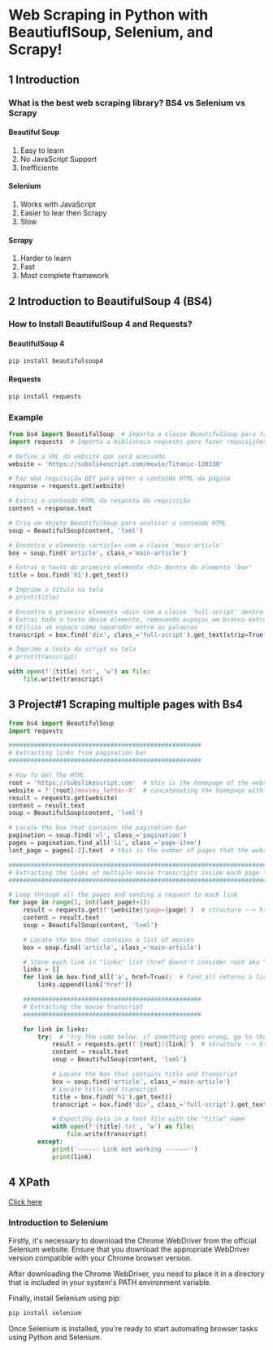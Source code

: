 # Web Scraping in Python with BeautiuflSoup, Selenium, and Scrapy!

## 1 Introduction

### What is the best web scraping library? BS4 vs Selenium vs Scrapy

#### Beautiful Soup

1. Easy to learn
2. No JavaScript Support
3. Inefficiente

#### Selenium

1. Works with JavaScript
2. Easier to lear then Scrapy
3. Slow

#### Scrapy

1. Harder to learn
2. Fast
3. Most complete framework 

## 2 Introduction to BeautifulSoup 4 (BS4)

### How to Install BeautifulSoup 4 and Requests?

#### BeautifulSoup 4

```python
pip install beautifulsoup4
```

#### Requests

```python
pip install requests
``` 

### Example

```python
from bs4 import BeautifulSoup  # Importa a classe BeautifulSoup para fazer a análise do HTML
import requests  # Importa a biblioteca requests para fazer requisições HTTP

# Define a URL do website que será acessado
website = 'https://subslikescript.com/movie/Titanic-120338'

# Faz uma requisição GET para obter o conteúdo HTML da página
response = requests.get(website)

# Extrai o conteúdo HTML da resposta da requisição
content = response.text

# Cria um objeto BeautifulSoup para analisar o conteúdo HTML
soup = BeautifulSoup(content, 'lxml')

# Encontra o elemento <article> com a classe 'main-article'
box = soup.find('article', class_='main-article')

# Extrai o texto do primeiro elemento <h1> dentro do elemento 'box'
title = box.find('h1').get_text()

# Imprime o título na tela
# print(title)

# Encontra o primeiro elemento <div> com a classe 'full-script' dentro do elemento 'box'
# Extrai todo o texto desse elemento, removendo espaços em branco extras
# Utiliza um espaço como separador entre as palavras
transcript = box.find('div', class_='full-script').get_text(strip=True, separator=' ')

# Imprime o texto do script na tela
# print(transcript)

with open(f'{title}.txt', 'w') as file:
    file.write(transcript)
```

## 3 Project#1 Scraping multiple pages with Bs4

```python
from bs4 import BeautifulSoup
import requests

#####################################################
# Extracting links from pagination bar
#####################################################

# How To Get The HTML
root = 'https://subslikescript.com'  # this is the homepage of the website
website = f'{root}/movies_letter-X'  # concatenating the homepage with the movies "letter-X" section. You can choose any section (e.g., letter-A, letter-B, ...)
result = requests.get(website)
content = result.text
soup = BeautifulSoup(content, 'lxml')

# Locate the box that contains the pagination bar
pagination = soup.find('ul', class_='pagination')
pages = pagination.find_all('li', class_='page-item')
last_page = pages[-2].text  # this is the number of pages that the website has inside the movies "letter X" section

##################################################################################
# Extracting the links of multiple movie transcripts inside each page listed
##################################################################################

# Loop through all tbe pages and sending a request to each link
for page in range(1, int(last_page)+1):
    result = requests.get(f'{website}?page={page}')  # structure --> https://subslikescript.com/movies_letter-X?page=2
    content = result.text
    soup = BeautifulSoup(content, 'lxml')

    # Locate the box that contains a list of movies
    box = soup.find('article', class_='main-article')

    # Store each link in "links" list (href doesn't consider root aka "homepage", so we have to concatenate it later)
    links = []
    for link in box.find_all('a', href=True):  # find_all returns a list
        links.append(link['href'])

    #################################################
    # Extracting the movie transcript
    #################################################

    for link in links:
        try:  # "try the code below. if something goes wrong, go to the "except" block"
            result = requests.get(f'{root}/{link}')  # structure --> https://subslikescript.com/movie/X-Men_2-290334
            content = result.text
            soup = BeautifulSoup(content, 'lxml')

            # Locate the box that contains title and transcript
            box = soup.find('article', class_='main-article')
            # Locate title and transcript
            title = box.find('h1').get_text()
            transcript = box.find('div', class_='full-script').get_text(strip=True, separator=' ')

            # Exporting data in a text file with the "title" name
            with open(f'{title}.txt', 'w') as file:
                file.write(transcript)
        except:
            print('------ Link not working -------')
            print(link)
```

## 4 XPath

[Click here](./04_xpath/main.md)

### Introduction to Selenium

Firstly, it's necessary to download the Chrome WebDriver from the official Selenium website. Ensure that you download the appropriate WebDriver version compatible with your Chrome browser version.

After downloading the Chrome WebDriver, you need to place it in a directory that is included in your system's PATH environment variable.

Finally, install Selenium using pip:

```python
pip install selenium
```

Once Selenium is installed, you're ready to start automating browser tasks using Python and Selenium.